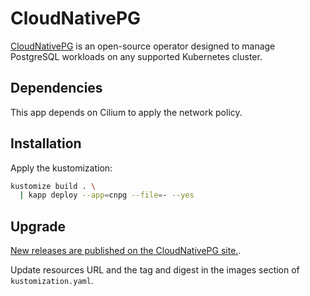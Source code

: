 # CloudNativePG

[CloudNativePG](https://cloudnative-pg.io) is an open-source operator designed to manage PostgreSQL workloads on any supported Kubernetes cluster.

## Dependencies

This app depends on Cilium to apply the network policy.

## Installation

Apply the kustomization:

```sh
kustomize build . \
  | kapp deploy --app=cnpg --file=- --yes
```

## Upgrade

[New releases are published on the CloudNativePG site.](https://cloudnative-pg.io/releases/).

Update resources URL and the tag and digest in the images section of `kustomization.yaml`.
